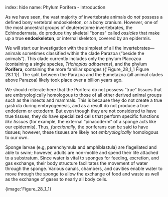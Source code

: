 index: hide
name: Phylum Porifera - Introduction

As we have seen, the vast majority of invertebrate animals do  *not* possess a defined bony vertebral endoskeleton, or a bony cranium. However, one of the most ancestral groups of deuterostome invertebrates, the Echinodermata, do produce tiny skeletal “bones” called  *ossicles* that make up a true  **endoskeleton**, or internal skeleton, covered by an epidermis.

We will start our investigation with the simplest of all the invertebrates—animals sometimes classified within the clade Parazoa (“beside the animals”). This clade currently includes only the phylum Placozoa (containing a single species,  *Trichoplax adhaerens*), and the phylum  **Porifera**, containing the more familiar sponges ({'Figure_28_1_1 Figure 28.1.1}). The split between the Parazoa and the Eumetazoa (all animal clades above Parazoa) likely took place over a billion years ago.

We should reiterate here that the Porifera do not possess “true” tissues that are embryologically homologous to those of all other derived animal groups such as the insects and mammals. This is because they do not create a true gastrula during embryogenesis, and as a result do not produce a true endoderm or ectoderm. But even though they are not considered to have true tissues, they do have specialized cells that perform specific functions  *like tissues* (for example, the external “pinacoderm” of a sponge acts like our epidermis). Thus,  *functionally*, the poriferans can be said to have tissues; however, these tissues are likely not  *embryologically* homologous to our own.

Sponge larvae (e.g, parenchymula and amphiblastula) are flagellated and able to swim; however, adults are non-motile and spend their life attached to a substratum. Since water is vital to sponges for feeding, excretion, and gas exchange, their body structure facilitates the movement of water through the sponge. Various canals, chambers, and cavities enable water to move through the sponge to allow the exchange of food and waste as well as the exchange of gases to nearly all body cells.


{image:'Figure_28_1_1}
        
